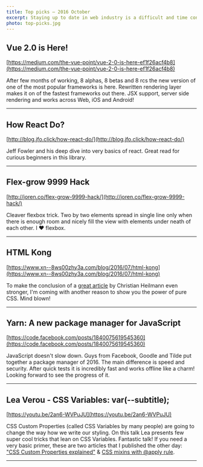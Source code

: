 ```yaml
---
title: Top picks — 2016 October
excerpt: Staying up to date in web industry is a difficult and time consuming task. I would like to share with you my top finds from the past month.
photo: top-picks.jpg
---
```


## Vue 2.0 is Here!

[https://medium.com/the-vue-point/vue-2-0-is-here-ef1f26acf4b8](https://medium.com/the-vue-point/vue-2-0-is-here-ef1f26acf4b8)

After few months of working, 8 alphas, 8 betas and 8 rcs the new version of one of the most popular frameworks is here. Rewritten rendering layer makes it on of the fastest frameworks out there. JSX support, server side rendering and works across Web, iOS and Android!

- - -

## How React Do?

[http://blog.jfo.click/how-react-do/](http://blog.jfo.click/how-react-do/)

Jeff Fowler and his deep dive into very basics of react. Great read for curious beginners in this library.

- - -

## Flex-grow 9999 Hack

[http://joren.co/flex-grow-9999-hack/](http://joren.co/flex-grow-9999-hack/)

Cleaver flexbox trick. Two by two elements spread in single line only when there is enough room and nicely fill the view with elements under neath of each other. I ❤︎ flexbox.

- - -

## HTML Kong

[https://www.xn--8ws00zhy3a.com/blog/2016/07/html-kong](https://www.xn--8ws00zhy3a.com/blog/2016/07/html-kong)

To make the conclusion of a [great article](https://www.christianheilmann.com/2016/10/05/can-we-stop-bad-mouthing-css-in-developer-talks-please/) by Christian Heilmann even stronger, I'm coming with another reason to show you the power of pure CSS. Mind blown!

- - -

## Yarn: A new package manager for JavaScript

[https://code.facebook.com/posts/1840075619545360](https://code.facebook.com/posts/1840075619545360)

JavaScript doesn't slow down. Guys from Facebook, Goodle and Tilde put together a package manager of 2016. The main difference is speed and security. After quick tests it is incredibly fast and works offline like a charm! Looking forward to see the progress of it.

- - -

## Lea Verou - CSS Variables: var(--subtitle);

[https://youtu.be/2an6-WVPuJU](https://youtu.be/2an6-WVPuJU)

CSS Custom Properties (called CSS Variables by many people) are going to change the way how we write our styling. On this talk Lea presents few super cool tricks that lean on CSS Variables. Fantastic talk! If you need a very basic primer, these are two articles that I published the other day: ["CSS Custom Properties explained"](https://pawelgrzybek.com/css-custom-properties-explained/) & [CSS mixins with @apply rule](https://pawelgrzybek.com/css-mixins-with-apply-rule/).

- - -

